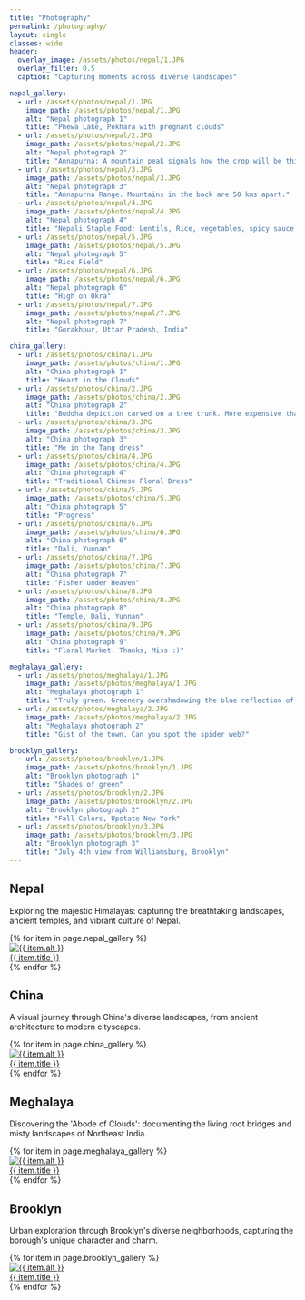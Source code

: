 ```yaml
---
title: "Photography"
permalink: /photography/
layout: single
classes: wide
header:
  overlay_image: /assets/photos/nepal/1.JPG
  overlay_filter: 0.5
  caption: "Capturing moments across diverse landscapes"

nepal_gallery:
  - url: /assets/photos/nepal/1.JPG
    image_path: /assets/photos/nepal/1.JPG
    alt: "Nepal photograph 1"
    title: "Phewa Lake, Pokhara with pregnant clouds"
  - url: /assets/photos/nepal/2.JPG
    image_path: /assets/photos/nepal/2.JPG
    alt: "Nepal photograph 2"
    title: "Annapurna: A mountain peak signals how the crop will be this year"
  - url: /assets/photos/nepal/3.JPG
    image_path: /assets/photos/nepal/3.JPG
    alt: "Nepal photograph 3"
    title: "Annapurna Range. Mountains in the back are 50 kms apart."
  - url: /assets/photos/nepal/4.JPG
    image_path: /assets/photos/nepal/4.JPG
    alt: "Nepal photograph 4"
    title: "Nepali Staple Food: Lentils, Rice, vegetables, spicy sauce, ghee, All home-grown."
  - url: /assets/photos/nepal/5.JPG
    image_path: /assets/photos/nepal/5.JPG
    alt: "Nepal photograph 5"
    title: "Rice Field"
  - url: /assets/photos/nepal/6.JPG
    image_path: /assets/photos/nepal/6.JPG
    alt: "Nepal photograph 6"
    title: "High on Okra"
  - url: /assets/photos/nepal/7.JPG
    image_path: /assets/photos/nepal/7.JPG
    alt: "Nepal photograph 7"
    title: "Gorakhpur, Uttar Pradesh, India"

china_gallery:
  - url: /assets/photos/china/1.JPG
    image_path: /assets/photos/china/1.JPG
    alt: "China photograph 1"
    title: "Heart in the Clouds"
  - url: /assets/photos/china/2.JPG
    image_path: /assets/photos/china/2.JPG
    alt: "China photograph 2"
    title: "Buddha depiction carved on a tree trunk. More expensive than a Shanghai Apartment."
  - url: /assets/photos/china/3.JPG
    image_path: /assets/photos/china/3.JPG
    alt: "China photograph 3"
    title: "Me in the Tang dress"
  - url: /assets/photos/china/4.JPG
    image_path: /assets/photos/china/4.JPG
    alt: "China photograph 4"
    title: "Traditional Chinese Floral Dress"
  - url: /assets/photos/china/5.JPG
    image_path: /assets/photos/china/5.JPG
    alt: "China photograph 5"
    title: "Progress"
  - url: /assets/photos/china/6.JPG
    image_path: /assets/photos/china/6.JPG
    alt: "China photograph 6"
    title: "Dali, Yunnan"
  - url: /assets/photos/china/7.JPG
    image_path: /assets/photos/china/7.JPG
    alt: "China photograph 7"
    title: "Fisher under Heaven"
  - url: /assets/photos/china/8.JPG
    image_path: /assets/photos/china/8.JPG
    alt: "China photograph 8"
    title: "Temple, Dali, Yunnan"
  - url: /assets/photos/china/9.JPG
    image_path: /assets/photos/china/9.JPG
    alt: "China photograph 9"
    title: "Floral Market. Thanks, Miss :)"

meghalaya_gallery:
  - url: /assets/photos/meghalaya/1.JPG
    image_path: /assets/photos/meghalaya/1.JPG
    alt: "Meghalaya photograph 1"
    title: "Truly green. Greenery overshadowing the blue reflection of the sky."
  - url: /assets/photos/meghalaya/2.JPG
    image_path: /assets/photos/meghalaya/2.JPG
    alt: "Meghalaya photograph 2"
    title: "Gist of the town. Can you spot the spider web?"

brooklyn_gallery:
  - url: /assets/photos/brooklyn/1.JPG
    image_path: /assets/photos/brooklyn/1.JPG
    alt: "Brooklyn photograph 1"
    title: "Shades of green"
  - url: /assets/photos/brooklyn/2.JPG
    image_path: /assets/photos/brooklyn/2.JPG
    alt: "Brooklyn photograph 2"
    title: "Fall Colors, Upstate New York"
  - url: /assets/photos/brooklyn/3.JPG
    image_path: /assets/photos/brooklyn/3.JPG
    alt: "Brooklyn photograph 3"
    title: "July 4th view from Williamsburg, Brooklyn"
---
```


<div class="gallery-layout">
  <section class="gallery-section">
    <h2>Nepal</h2>
    <p>Exploring the majestic Himalayas: capturing the breathtaking landscapes, ancient temples, and vibrant culture of Nepal.</p>
    <div class="gallery-grid">
      {% for item in page.nepal_gallery %}
        <div class="gallery-item">
          <a href="{{ item.url }}" title="{{ item.title }}">
            <img src="{{ item.image_path }}" alt="{{ item.alt }}">
            <div class="gallery-caption">{{ item.title }}</div>
          </a>
        </div>
      {% endfor %}
    </div>
  </section>

  <section class="gallery-section">
    <h2>China</h2>
    <p>A visual journey through China's diverse landscapes, from ancient architecture to modern cityscapes.</p>
    <div class="gallery-grid">
      {% for item in page.china_gallery %}
        <div class="gallery-item">
          <a href="{{ item.url }}" title="{{ item.title }}">
            <img src="{{ item.image_path }}" alt="{{ item.alt }}">
            <div class="gallery-caption">{{ item.title }}</div>
          </a>
        </div>
      {% endfor %}
    </div>
  </section>

  <section class="gallery-section">
    <h2>Meghalaya</h2>
    <p>Discovering the 'Abode of Clouds': documenting the living root bridges and misty landscapes of Northeast India.</p>
    <div class="gallery-grid">
      {% for item in page.meghalaya_gallery %}
        <div class="gallery-item">
          <a href="{{ item.url }}" title="{{ item.title }}">
            <img src="{{ item.image_path }}" alt="{{ item.alt }}">
            <div class="gallery-caption">{{ item.title }}</div>
          </a>
        </div>
      {% endfor %}
    </div>
  </section>

  <section class="gallery-section">
    <h2>Brooklyn</h2>
    <p>Urban exploration through Brooklyn's diverse neighborhoods, capturing the borough's unique character and charm.</p>
    <div class="gallery-grid">
      {% for item in page.brooklyn_gallery %}
        <div class="gallery-item">
          <a href="{{ item.url }}" title="{{ item.title }}">
            <img src="{{ item.image_path }}" alt="{{ item.alt }}">
            <div class="gallery-caption">{{ item.title }}</div>
          </a>
        </div>
      {% endfor %}
    </div>
  </section>
</div>